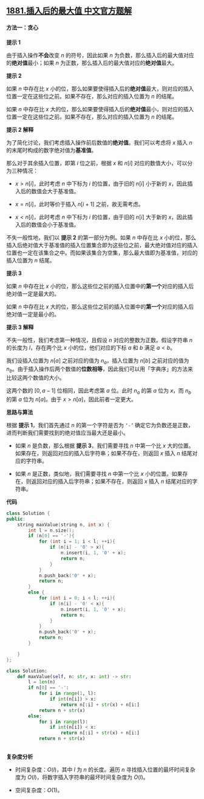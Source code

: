 ## [1881.插入后的最大值 中文官方题解](https://leetcode.cn/problems/maximum-value-after-insertion/solutions/100000/cha-ru-hou-de-zui-da-zhi-by-leetcode-sol-gcfc)
#### 方法一：贪心

**提示 $1$**

由于插入操作**不会**改变 $n$ 的符号，因此如果 $n$ 为负数，那么插入后的最大值对应的**绝对值**最小；如果 $n$ 为正数，那么插入后的最大值对应的**绝对值**最大。

**提示 $2$**

如果 $n$ 中存在比 $x$ 小的位，那么如果要使得插入后的**绝对值**最大，则对应的插入位置一定在这些位之前。如果不存在，那么对应的插入位置为 $n$ 的结尾。

如果 $n$ 中存在比 $x$ 大的位，那么如果要使得插入后的**绝对值**最小，则对应的插入位置一定在这些位之前。如果不存在，那么对应的插入位置为 $n$ 的结尾。

**提示 $2$ 解释**

为了简化讨论，我们考虑插入操作前后数值的**绝对值**。我们可以考虑将 $x$ 插入 $n$ 的末尾时构成的数字绝对值为**基准值**。

那么对于其余插入位置，即第 $i$ 位之前，根据 $x$ 和 $n[i]$ 对应的数值大小，可以分为三种情况：

- $x > n[i]$，此时考虑 $n$ 中下标为 $i$ 的位置，由于旧的 $n[i]$ 小于新的 $x$，因此插入后的数值会大于基准值。

- $x = n[i]$，此时等价于插入 $n[i+1]$ 之前，故无需考虑。

- $x < n[i]$，此时考虑 $n$ 中下标为 $i$ 的位置，由于旧的 $n[i]$ 大于新的 $x$，因此插入后的数值会小于基准值。

不失一般性地，我们以 **提示 $2$** 的第一部分为例。如果 $n$ 中存在比 $x$ 小的位，那么插入后绝对值大于基准值的插入位置集合即为这些位之前，最大绝对值对应的插入位置也一定在该集合之中。而如果该集合为空集，那么最大值即为基准值，对应的插入位置为 $n$ 结尾。

**提示 $3$**

如果 $n$ 中存在比 $x$ 小的位，那么这些位之前的插入位置中的**第一个**对应的插入后绝对值一定是最大的。

如果 $n$ 中存在比 $x$ 大的位，那么这些位之前的插入位置中的**第一个**对应的插入后绝对值一定是最小的。

**提示 $3$ 解释**

不失一般性，我们考虑第一种情况，且假设 $n$ 对应的整数为正数。假设字符串 $n$ 的长度为 $l$，存在两个比 $x$ 小的位，他们对应的下标 $a$ 和 $b$ 满足 $a < b$。

我们设插入位置为 $n[a]$ 之前对应的值为 $n_a$，插入位置为 $n[b]$ 之前对应的值为 $n_b$。由于插入操作后两个数值的**位数相等**，因此我们可以用「字典序」的方法来比较这两个数值的大小。

这两个数的 $[0, a-1]$ 位相同，因此考虑第 $a$ 位。此时 $n_a$ 的第 $a$ 位为 $x$，而 $n_b$ 的第 $a$ 位为 $n[a]$。由于 $x > n[a]$，因此前者一定更大。

**思路与算法**

根据 **提示 $1$**，我们首先通过 $n$ 的第一个字符是否为 $\texttt{`-'}$ 确定它为负数还是正数，进而判断我们需要找到的绝对值应当最大还是最小。

- 如果 $n$ 是负数，那么根据 **提示 $3$**，我们需要寻找 $n$ 中第一个比 $x$ 大的位置。如果存在，则返回对应的插入后字符串；如果不存在，则返回 $x$ 插入 $n$ 结尾对应的字符串。

- 如果 $n$ 是正数，类似地，我们需要寻找 $n$ 中第一个比 $x$ 小的位置。如果存在，则返回对应的插入后字符串；如果不存在，则返回 $x$ 插入 $n$ 结尾对应的字符串。

**代码**

```C++ [sol1-C++]
class Solution {
public:
    string maxValue(string n, int x) {
        int l = n.size();
        if (n[0] == '-'){
            for (int i = 1; i < l; ++i){
                if (n[i] - '0' > x){
                    n.insert(i, 1, '0' + x);
                    return n;
                }
            }
            n.push_back('0' + x);
            return n;
        }
        else {
            for (int i = 0; i < l; ++i){
                if (n[i] - '0' < x){
                    n.insert(i, 1, '0' + x);
                    return n;
                }
            }
            n.push_back('0' + x);
            return n;
        }

    }
};
```


```Python [sol1-Python3]
class Solution:
    def maxValue(self, n: str, x: int) -> str:
        l = len(n)
        if n[0] == '-':
            for i in range(1, l):
                if int(n[i]) > x:
                    return n[:i] + str(x) + n[i:]
            return n + str(x)
        else:
            for i in range(l):
                if int(n[i]) < x:
                    return n[:i] + str(x) + n[i:]
            return n + str(x)
            
```

**复杂度分析**

- 时间复杂度：$O(l)$，其中 $l$ 为 $n$ 的长度。遍历 $n$ 寻找插入位置的最坏时间复杂度为 $O(l)$，将数字插入字符串的最坏时间复杂度为 $O(l)$。
 
- 空间复杂度：$O(1)$。